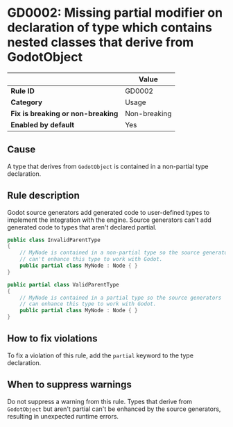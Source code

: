 # GD0002: Missing partial modifier on declaration of type which contains nested classes that derive from GodotObject

|                                     | Value        |
|-------------------------------------|--------------|
| **Rule ID**                         | GD0002       |
| **Category**                        | Usage        |
| **Fix is breaking or non-breaking** | Non-breaking |
| **Enabled by default**              | Yes          |

## Cause

A type that derives from `GodotObject` is contained in a non-partial
type declaration.

## Rule description

Godot source generators add generated code to user-defined types to
implement the integration with the engine. Source generators can\'t add
generated code to types that aren\'t declared partial.

``` csharp
public class InvalidParentType
{
    // MyNode is contained in a non-partial type so the source generators
    // can't enhance this type to work with Godot.
    public partial class MyNode : Node { }
}

public partial class ValidParentType
{
    // MyNode is contained in a partial type so the source generators
    // can enhance this type to work with Godot.
    public partial class MyNode : Node { }
}
```

## How to fix violations

To fix a violation of this rule, add the `partial` keyword to the type
declaration.

## When to suppress warnings

Do not suppress a warning from this rule. Types that derive from
`GodotObject` but aren\'t partial can\'t be enhanced by the source
generators, resulting in unexpected runtime errors.
